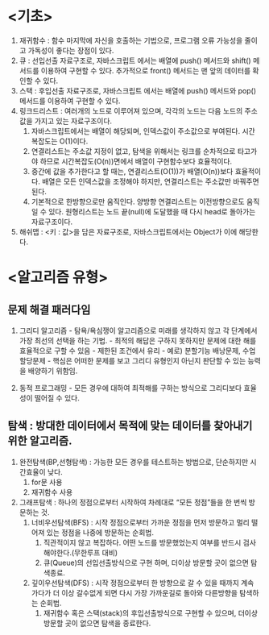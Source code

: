 # <기초>

1. 재귀함수 : 함수 마지막에 자신을 호출하는 기법으로, 프로그램 오류 가능성을 줄이고 가독성이 좋다는 장점이 있다.
2. 큐 : 선입선출 자료구조로, 자바스크립트 에서는 배열에 push() 메서드와 shift() 메서드를 이용하여 구현할 수 있다. 추가적으로 front() 메서드는 맨 앞의 데이터를 확인할 수 있다. 
3. 스택 : 후입선출 자료구조로, 자바스크립트 에서는 배열에 push() 메서드와 pop() 메서드를 이용하여 구현할 수 있다.
4. 링크드리스트 : 여러개의 노드로 이루어져 있으며, 각각의 노드는 다음 노드의 주소값을 가지고 있는 자료구조이다. 
    1. 자바스크립트에서는 배열이 해당되며, 인덱스값이 주소값으로 부여된다. 시간복잡도는 O(1)이다. 
    2. 연결리스트는 주소값 지정이 없고, 탐색을 위해서는 링크를 순차적으로 타고가야 하므로 시간복잡도(O(n))면에서 배열이 구현함수보다 효율적이다.
    3. 중간에 값을 추가한다고 할 때는, 연결리스트(O(1))가 배열(O(n))보다 효율적이다. 배열은 모든 인덱스값을 조정해야 하지만, 연결리스트는 주소값만 바꿔주면 된다.
    4. 기본적으로 한방향으로만 움직인다. 양방향 연결리스트는 이전방향으로도 움직일 수 있다. 원형리스트는 노드 끝(null)에 도달했을 때 다시 head로 돌아가는 자료구조이다.
5. 해쉬맵 : <키 : 값>을 담은 자료구조로, 자바스크립트에서는 Object가 이에 해당한다.

# <알고리즘 유형>
## 문제 해결 패러다임
1. 그리디 알고리즘 - 탐욕/욕심쟁이 알고리즘으로 미래를 생각하지 않고 각 단계에서 가장 최선의 선택을 하는 기법.
			- 최적의 해답은 구하지 못하지만 문제에 대한 해를 효율적으로 구할 수 있음
			- 제한된 조건에서 유리
			- 예로) 분할기능 배낭문제, 수업할당문제
		       - 핵심은 어떠한 문제를 보고 그리디 유형인지 아닌지 판단할 수 있는 능력을 배양하기 위함임.

2. 동적 프로그래밍 - 모든 경우에 대하여 최적해를 구하는 방식으로 그리디보다 효율성이 떨어질 수 있다.

## 탐색 : 방대한 데이터에서 목적에 맞는 데이터를 찾아내기 위한 알고리즘.
1. 완전탐색(BP,선형탐색) : 가능한 모든 경우를 테스트하는 방법으로, 단순하지만 시간효율이 낮다.
    1. for문 사용
    2. 재귀함수 사용
2. 그래프탐색 : 하나의 정점으로부터 시작하여 차례대로 “모든 정점”들을 한 번씩 방문하는 것.
    1. 너비우선탐색(BFS) : 시작 정점으로부터 가까운 정점을 먼저 방문하고 멀리 떨어져 있는 정점을 나중에 방문하는 순회법. 
        1. 직관적이지 않고 복잡하다. 어떤 노드를 방문했었는지 여부를 반드시 검사해야한다.(무한루프 대비)
        2. 큐(Queue)의 선입선출방식으로 구현 하며, 더이상 방문할 곳이 없으면 탐색종료. 
    2. 깊이우선탐색(DFS) : 시작 정점으로부터 한 방향으로 갈 수 있을 때까지 계속 가다가 더 이상 갈수없게 되면 다시 가장 가까운길로 돌아와 다른방향을 탐색하는 순회법.
        1. 재귀함수 혹은 스택(stack)의 후입선출방식으로 구현할 수 있으며, 더이상 방문할 곳이 없으면 탐색을 종료한다.


